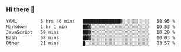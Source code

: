 ### Hi there 👋

<!--
**urzz/urzz** is a ✨ _special_ ✨ repository because its `README.md` (this file) appears on your GitHub profile.

Here are some ideas to get you started:

- 🔭 I’m currently working on ...
- 🌱 I’m currently learning ...
- 👯 I’m looking to collaborate on ...
- 🤔 I’m looking for help with ...
- 💬 Ask me about ...
- 📫 How to reach me: ...
- 😄 Pronouns: ...
- ⚡ Fun fact: ...
-->

<!--START_SECTION:waka-->

```txt
YAML         5 hrs 46 mins   ██████████████▓░░░░░░░░░░   58.95 %
Markdown     1 hr 1 min      ██▓░░░░░░░░░░░░░░░░░░░░░░   10.53 %
JavaScript   59 mins         ██▓░░░░░░░░░░░░░░░░░░░░░░   10.20 %
Bash         58 mins         ██▓░░░░░░░░░░░░░░░░░░░░░░   10.03 %
Other        21 mins         █░░░░░░░░░░░░░░░░░░░░░░░░   03.57 %
```

<!--END_SECTION:waka-->
